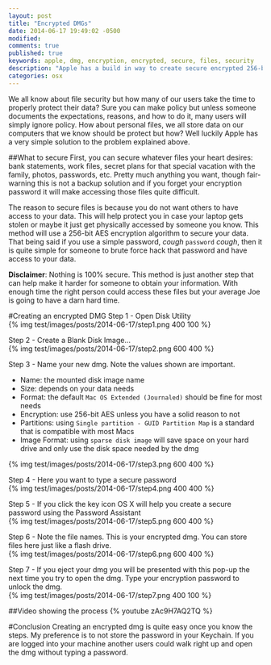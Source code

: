 ```yaml
---
layout: post
title: "Encrypted DMGs"
date: 2014-06-17 19:49:02 -0500
modified: 
comments: true
published: true
keywords: apple, dmg, encryption, encrypted, secure, files, security
description: "Apple has a build in way to create secure encrypted 256-bit AES disk images. This is a guide on creating these disk images, usage, draw backs, and think to remember."
categories: osx
---
```


We all know about file security but how many of our users take the time to properly protect their data? Sure you can make policy but unless someone documents the expectations, reasons, and how to do it, many users will simply ignore policy. How about personal files, we all store data on our computers that we know should be protect but how? Well luckily Apple has a very simple solution to the problem explained above.

##What to secure
First, you can secure whatever files your heart desires: bank statements, work files, secret plans for that special vacation with the family, photos, passwords, etc. Pretty much anything you want, though fair-warning this is not a backup solution and if you forget your encryption password it will make accessing those files quite difficult. 

The reason to secure files is because you do not want others to have access to your data. This will help protect you in case your laptop gets stolen or maybe it just get physically accessed by someone you know. This method will use a 256-bit AES encryption algorithm to secure your data. That being said if you use a simple password, *cough* `password` *cough*, then it is quite simple for someone to brute force hack that password and have access to your data. 

**Disclaimer**: Nothing is 100% secure. This method is just another step that can help make it harder for someone to obtain your information. With enough time the right person could access these files but your average Joe is going to have a darn hard time.


#Creating an encrypted DMG
Step 1 - Open Disk Utility  
{% img test/images/posts/2014-06-17/step1.png 400 100 %}

Step 2 - Create a Blank Disk Image...  
{% img test/images/posts/2014-06-17/step2.png 600 400 %}

Step 3 - Name your new dmg. Note the values shown are important.

* Name: the mounted disk image name
* Size: depends on your data needs
* Format: the default `Mac OS Extended (Journaled)` should be fine for most needs
* Encryption: use 256-bit AES unless you have a solid reason to not
* Partitions: using `Single partition - GUID Partition Map` is a standard that is compatible with most Macs
* Image Format: using `sparse disk image` will save space on your hard drive and only use the disk space needed by the dmg
  
{% img test/images/posts/2014-06-17/step3.png 600 400 %}

Step 4 - Here you want to type a secure password  
{% img test/images/posts/2014-06-17/step4.png 400 400 %}

Step 5 - If you click the key icon OS X will help you create a secure password using the Password Assistant  
{% img test/images/posts/2014-06-17/step5.png 600 400 %}

Step 6 - Note the file names. This is your encrypted dmg. You can store files here just like a flash drive.  
{% img test/images/posts/2014-06-17/step6.png 600 400 %}

Step 7 - If you eject your dmg you will be presented with this pop-up the next time you try to open the dmg. Type your encryption password to unlock the dmg.  
{% img test/images/posts/2014-06-17/step7.png 400 100 %}


##Video showing the process
{% youtube zAc9H7AQ2TQ %}


#Conclusion
Creating an encrypted dmg is quite easy once you know the steps. My preference is to not store the password in your Keychain. If you are logged into your machine another users could walk right up and open the dmg without typing a password.